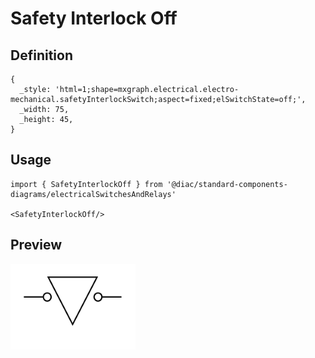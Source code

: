 # Safety Interlock Off

## Definition

```
{
  _style: 'html=1;shape=mxgraph.electrical.electro-mechanical.safetyInterlockSwitch;aspect=fixed;elSwitchState=off;',
  _width: 75,
  _height: 45,
}
```

## Usage

```
import { SafetyInterlockOff } from '@diac/standard-components-diagrams/electricalSwitchesAndRelays'

<SafetyInterlockOff/>
```

## Preview

<img src="./safety-interlock-off.png" width="200"/>
